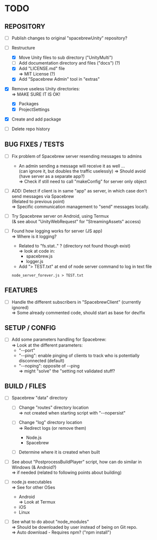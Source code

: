 # TODO

## REPOSITORY
- [ ] Publish changes to original "spacebrewUnity" repository?
- [ ] Restructure
    - [x] Move Unity files to sub directory ("UnityMulti")
    - [ ] Add documentation directory and files ("docs") (?)
    - [x] Add "LICENSE.md" file
        <br>=> MIT License (?)
    - [x] Add "Spacebrew Admin" tool in "extras"
- [x] Remove useless Unity directories:
    <br>=> MAKE SURE IT IS OK!
    - [x] Packages
    - [x] ProjectSettings
- [x] Create and add package
- [ ] Delete repo history


## BUG FIXES / TESTS
- [ ] Fix problem of Spacebrew server resending messages to admins<br>
    - An admin sending a message will receive it as well ...
        <br>(can ignore it, but doubles the traffic uselessly) => Should avoid (have server as a separate app?)
    <br>=> Check if still need to call "makeConfig" for server only object


- [ ] ADD: Detect if client is in same "app" as server, in which case don't send messages via Spacebrew
    <br>(Related to previous point)
    <br>=> Specific communication management to "send" messages locally.<br>


- [ ] Try Spacebrew server on Android, using Termux
    <br>(& see about "UnityWebRequest" for "StreamingAssets" access)

- [ ] Found how logging works for server (JS app)
    <br>=> Where is it logging?
    - Related to "fs.stat.." ? (directory not found though exist)
        <br>=> look at code in:
        - spacebrew.js
        - logger.js
    - Add "> TEST.txt" at end of node server command to log in text file
    ```
    node_server_forever.js > TEST.txt
    ```


## FEATURES
- [ ] Handle the different subscribers in "SpacebrewClient" (currently ignored)
    <br>=> Some already commented code, should start as base for dev/fix


## SETUP / CONFIG
- [ ] Add some parameters handling for Spacebrew:<br>
    => Look at the different parameters:<br>
    - "--port"
    - "--ping": enable pinging of clients to track who is potentially disconnected (default)
    - "--noping": opposite of --ping
        <br>=> might "solve" the "setting not validated stuff?<br>


## BUILD / FILES
- [ ] Spacebrew "data" directory
    - [ ] Change "routes" directory location
        <br>=> not created when starting script with "--nopersist"
    - [ ] Change "log" directory location
        <br>=> Redirect logs (or remove them)
        - Node.js
        - Spacebrew
    - [ ] Determine where it is created when built


- [ ] See about "PostprocessBuildPlayer" script, how can do similar in Windows (& Android?)
    <br>=> if needed (related to following points about building)


- [ ] node.js executables
    <br>=> See for other OSes
    - Android
        <br>=> Look at Termux
    - iOS
    - Linux


- [ ] See what to do about "node_modules"
    <br>=> Should be downloaded by user instead of being on Git repo.
    <br>=> Auto download - Requires npm? ("npm install")
